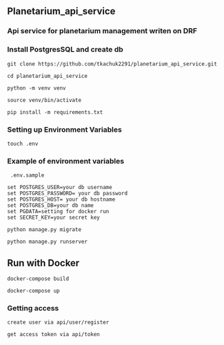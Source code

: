   ## Planetarium_api_service
### Api service for planetarium management writen on DRF  


###  Install PostgresSQL and create db
```shell
git clone https://github.com/tkachuk2291/planetarium_api_service.git 
``` 
```shell
cd planetarium_api_service  
```
```shell
python -m venv venv  
``` 
```shell
source venv/bin/activate  
```
```shell
pip install -m requirements.txt  
```
### Setting up Environment Variables
```shell
touch .env  
```
### Example of environment variables
``` 
 .env.sample 
```

```
set POSTGRES_USER=your db username  
set POSTGRES_PASSWORD= your db password  
set POSTGRES_HOST= your db hostname  
set POSTGRES_DB=your db name  
set PGDATA=setting for docker run  
set SECRET_KEY=your secret key  
```
```shell
python manage.py migrate  
```
```shell
python manage.py runserver  
```
## Run with Docker
```shell
docker-compose build  
```
```shell
docker-compose up 
```

### Getting access  
```
create user via api/user/register  
```
```
get access token via api/token  
```










